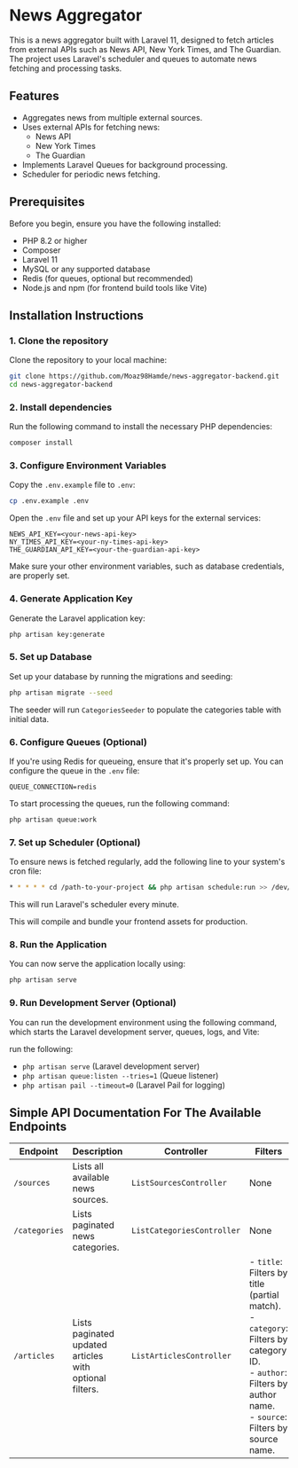 
# News Aggregator

This is a news aggregator built with Laravel 11, designed to fetch articles from external APIs such as News API, New York Times, and The Guardian. The project uses Laravel's scheduler and queues to automate news fetching and processing tasks.

## Features
- Aggregates news from multiple external sources.
- Uses external APIs for fetching news:
  - News API
  - New York Times
  - The Guardian
- Implements Laravel Queues for background processing.
- Scheduler for periodic news fetching.

## Prerequisites
Before you begin, ensure you have the following installed:
- PHP 8.2 or higher
- Composer
- Laravel 11
- MySQL or any supported database
- Redis (for queues, optional but recommended)
- Node.js and npm (for frontend build tools like Vite)

## Installation Instructions

### 1. Clone the repository
Clone the repository to your local machine:

```bash
git clone https://github.com/Moaz98Hamde/news-aggregator-backend.git
cd news-aggregator-backend
```

### 2. Install dependencies
Run the following command to install the necessary PHP dependencies:

```bash
composer install
```

### 3. Configure Environment Variables
Copy the `.env.example` file to `.env`:

```bash
cp .env.example .env
```

Open the `.env` file and set up your API keys for the external services:

```env
NEWS_API_KEY=<your-news-api-key>
NY_TIMES_API_KEY=<your-ny-times-api-key>
THE_GUARDIAN_API_KEY=<your-the-guardian-api-key>
```

Make sure your other environment variables, such as database credentials, are properly set.

### 4. Generate Application Key
Generate the Laravel application key:

```bash
php artisan key:generate
```

### 5. Set up Database
Set up your database by running the migrations and seeding:

```bash
php artisan migrate --seed
```

The seeder will run `CategoriesSeeder` to populate the categories table with initial data.

### 6. Configure Queues (Optional)
If you're using Redis for queueing, ensure that it's properly set up. You can configure the queue in the `.env` file:

```env
QUEUE_CONNECTION=redis
```

To start processing the queues, run the following command:

```bash
php artisan queue:work
```

### 7. Set up Scheduler (Optional)
To ensure news is fetched regularly, add the following line to your system's cron file:

```bash
* * * * * cd /path-to-your-project && php artisan schedule:run >> /dev/null 2>&1
```

This will run Laravel's scheduler every minute.


This will compile and bundle your frontend assets for production.

### 8. Run the Application
You can now serve the application locally using:

```bash
php artisan serve
```

### 9. Run Development Server (Optional)
You can run the development environment using the following command, which starts the Laravel development server, queues, logs, and Vite:

run the following:
- `php artisan serve` (Laravel development server)
- `php artisan queue:listen --tries=1` (Queue listener)
- `php artisan pail --timeout=0` (Laravel Pail for logging)

## Simple API Documentation For The Available Endpoints

| **Endpoint**          | **Description**                          | **Controller**                | **Filters**                                                                 | **Example** |
|------------------------|------------------------------------------|--------------------------------|------------------------------------------------------------------------------|-------------|
| `/sources`            | Lists all available news sources.       | `ListSourcesController`       | None                                                                         | `GET /api/sources` |
| `/categories`         | Lists paginated news categories.             | `ListCategoriesController`    | None                                                                         | `GET /api/categories` |
| `/articles`           | Lists paginated updated articles with optional filters. | `ListArticlesController`      | - `title`: Filters by title (partial match). <br> - `category`: Filters by category ID. <br> - `author`: Filters by author name. <br> - `source`: Filters by source name. | `GET /api/articles?title=example&category=1&author=John Doe&source=APIName` |


